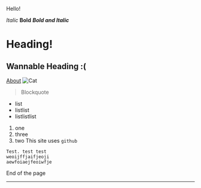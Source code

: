 Hello!

_Italic_
__Bold__
___Bold and Italic___
# Heading!
## Wannable Heading :(
[About](https://shinyiouyang.github.io/cse15l-lab-reports/about.html)
![Cat](https://d2gg9evh47fn9z.cloudfront.net/800px_COLOURBOX29237278.jpg)
> Blockquote
* list
* listlist
* listlistlist
1. one
2. three
3. two
This site uses `github` 
```
Test. test test
weoijffjaifjeoji
aewfoiaejfeoiwfje
```


End of the page

---
